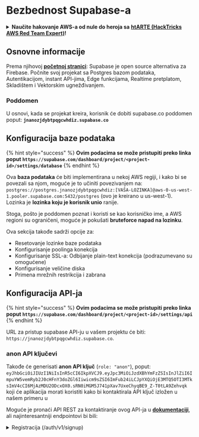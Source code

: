 # Bezbednost Supabase-a

<details>

<summary><strong>Naučite hakovanje AWS-a od nule do heroja sa</strong> <a href="https://training.hacktricks.xyz/courses/arte"><strong>htARTE (HackTricks AWS Red Team Expert)</strong></a><strong>!</strong></summary>

Drugi načini podrške HackTricks-u:

* Ako želite da vidite svoju **kompaniju reklamiranu na HackTricks-u** ili **preuzmete HackTricks u PDF formatu** proverite [**PLANOVE ZA PRIJAVU**](https://github.com/sponsors/carlospolop)!
* Nabavite [**zvanični PEASS & HackTricks swag**](https://peass.creator-spring.com)
* Otkrijte [**Porodicu PEASS**](https://opensea.io/collection/the-peass-family), našu kolekciju ekskluzivnih [**NFT-ova**](https://opensea.io/collection/the-peass-family)
* **Pridružite se** 💬 [**Discord grupi**](https://discord.gg/hRep4RUj7f) ili [**telegram grupi**](https://t.me/peass) ili nas **pratite** na **Twitteru** 🐦 [**@hacktricks\_live**](https://twitter.com/hacktricks\_live)**.**
* **Podelite svoje hakovanje trikove slanjem PR-ova na** [**HackTricks**](https://github.com/carlospolop/hacktricks) i [**HackTricks Cloud**](https://github.com/carlospolop/hacktricks-cloud) github repozitorijume.

</details>

## Osnovne informacije

Prema njihovoj [**početnoj stranici**](https://supabase.com/): Supabase je open source alternativa za Firebase. Počnite svoj projekat sa Postgres bazom podataka, Autentikacijom, instant API-jima, Edge funkcijama, Realtime pretplatom, Skladištem i Vektorskim ugnežđivanjem.

### Poddomen

U osnovi, kada se projekat kreira, korisnik će dobiti supabase.co poddomen poput: **`jnanozjdybtpqgcwhdiz.supabase.co`**

## **Konfiguracija baze podataka**

{% hint style="success" %}
**Ovim podacima se može pristupiti preko linka poput `https://supabase.com/dashboard/project/<project-id>/settings/database`**
{% endhint %}

Ova **baza podataka** će biti implementirana u nekoj AWS regiji, i kako bi se povezali sa njom, moguće je to učiniti povezivanjem na: `postgres://postgres.jnanozjdybtpqgcwhdiz:[VAŠA-LOZINKA]@aws-0-us-west-1.pooler.supabase.com:5432/postgres` (ovo je kreirano u us-west-1).\
Lozinka je **lozinka koju je korisnik unio** ranije.

Stoga, pošto je poddomen poznat i koristi se kao korisničko ime, a AWS regioni su ograničeni, moguće je pokušati **bruteforce napad na lozinku**.

Ova sekcija takođe sadrži opcije za:

* Resetovanje lozinke baze podataka
* Konfigurisanje poolinga konekcija
* Konfigurisanje SSL-a: Odbijanje plain-text konekcija (podrazumevano su omogućene)
* Konfigurisanje veličine diska
* Primena mrežnih restrikcija i zabrana

## Konfiguracija API-ja

{% hint style="success" %}
**Ovim podacima se može pristupiti preko linka poput `https://supabase.com/dashboard/project/<project-id>/settings/api`**
{% endhint %}

URL za pristup supabase API-ju u vašem projektu će biti: `https://jnanozjdybtpqgcwhdiz.supabase.co`.

### anon API ključevi

Takođe će generisati **anon API ključ** (`role: "anon"`), poput: `eyJhbGciOiJIUzI1NiIsInR5cCI6IkpXVCJ9.eyJpc3MiOiJzdXBhYmFzZSIsInJlZiI6ImpuYW5vemRyb2J0cHFnY3doZGl6Iiwicm9sZSI6ImFub24iLCJpYXQiOjE3MTQ5OTI3MTksImV4cCI6MjAzMDU2ODcxOX0.sRN0iMGM5J741pXav7UxeChyqBE9_Z-T0tLA9Zehvqk` koji će aplikacija morati koristiti kako bi kontaktirala API ključ izložen u našem primeru u&#x20;

Moguće je pronaći API REST za kontaktiranje ovog API-ja u [**dokumentaciji**](https://supabase.com/docs/reference/self-hosting-auth/returns-the-configuration-settings-for-the-gotrue-server), ali najinteresantniji endpointovi bi bili:

<details>

<summary>Registracija (/auth/v1/signup)</summary>
```
POST /auth/v1/signup HTTP/2
Host: id.io.net
Content-Length: 90
X-Client-Info: supabase-js-web/2.39.2
Sec-Ch-Ua: "Not-A.Brand";v="99", "Chromium";v="124"
Sec-Ch-Ua-Mobile: ?0
Authorization: Bearer eyJhbGciOiJIUzI1NiIsInR5cCI6IkpXVCJ9.eyJpc3MiOiJzdXBhYmFzZSIsInJlZiI6ImpuYW5vemRyb2J0cHFnY3doZGl6Iiwicm9sZSI6ImFub24iLCJpYXQiOjE3MTQ5OTI3MTksImV4cCI6MjAzMDU2ODcxOX0.sRN0iMGM5J741pXav7UxeChyqBE9_Z-T0tLA9Zehvqk
User-Agent: Mozilla/5.0 (Windows NT 10.0; Win64; x64) AppleWebKit/537.36 (KHTML, like Gecko) Chrome/124.0.6367.60 Safari/537.36
Content-Type: application/json;charset=UTF-8
Apikey: eyJhbGciOiJIUzI1NiIsInR5cCI6IkpXVCJ9.eyJpc3MiOiJzdXBhYmFzZSIsInJlZiI6ImpuYW5vemRyb2J0cHFnY3doZGl6Iiwicm9sZSI6ImFub24iLCJpYXQiOjE3MTQ5OTI3MTksImV4cCI6MjAzMDU2ODcxOX0.sRN0iMGM5J741pXav7UxeChyqBE9_Z-T0tLA9Zehvqk
Sec-Ch-Ua-Platform: "macOS"
Accept: */*
Origin: https://cloud.io.net
Sec-Fetch-Site: same-site
Sec-Fetch-Mode: cors
Sec-Fetch-Dest: empty
Referer: https://cloud.io.net/
Accept-Encoding: gzip, deflate, br
Accept-Language: en-GB,en-US;q=0.9,en;q=0.8
Priority: u=1, i

{"email":"test@exmaple.com","password":"SomeCOmplexPwd239."}
```
</details>

<details>

<summary>Prijavljivanje (/auth/v1/token?grant_type=password)</summary>
```
POST /auth/v1/token?grant_type=password HTTP/2
Host: hypzbtgspjkludjcnjxl.supabase.co
Content-Length: 80
X-Client-Info: supabase-js-web/2.39.2
Sec-Ch-Ua: "Not-A.Brand";v="99", "Chromium";v="124"
Sec-Ch-Ua-Mobile: ?0
Authorization: Bearer eyJhbGciOiJIUzI1NiIsInR5cCI6IkpXVCJ9.eyJpc3MiOiJzdXBhYmFzZSIsInJlZiI6ImpuYW5vemRyb2J0cHFnY3doZGl6Iiwicm9sZSI6ImFub24iLCJpYXQiOjE3MTQ5OTI3MTksImV4cCI6MjAzMDU2ODcxOX0.sRN0iMGM5J741pXav7UxeChyqBE9_Z-T0tLA9Zehvqk
User-Agent: Mozilla/5.0 (Windows NT 10.0; Win64; x64) AppleWebKit/537.36 (KHTML, like Gecko) Chrome/124.0.6367.60 Safari/537.36
Content-Type: application/json;charset=UTF-8
Apikey: eyJhbGciOiJIUzI1NiIsInR5cCI6IkpXVCJ9.eyJpc3MiOiJzdXBhYmFzZSIsInJlZiI6ImpuYW5vemRyb2J0cHFnY3doZGl6Iiwicm9sZSI6ImFub24iLCJpYXQiOjE3MTQ5OTI3MTksImV4cCI6MjAzMDU2ODcxOX0.sRN0iMGM5J741pXav7UxeChyqBE9_Z-T0tLA9Zehvqk
Sec-Ch-Ua-Platform: "macOS"
Accept: */*
Origin: https://cloud.io.net
Sec-Fetch-Site: same-site
Sec-Fetch-Mode: cors
Sec-Fetch-Dest: empty
Referer: https://cloud.io.net/
Accept-Encoding: gzip, deflate, br
Accept-Language: en-GB,en-US;q=0.9,en;q=0.8
Priority: u=1, i

{"email":"test@exmaple.com","password":"SomeCOmplexPwd239."}
```
</details>

Dakle, kada otkrijete klijenta koji koristi supabase sa poddomenom koji im je odobren (moguće je da poddomen kompanije ima CNAME preko njihovog supabase poddomena), možete pokušati **kreirati novi nalog na platformi koristeći supabase API**.

### tajni / service\_role API ključevi

Takođe će biti generisan tajni API ključ sa **`role: "service_role"`**. Ovaj API ključ treba da bude tajan jer će moći da zaobiđe **Row Level Security**.

API ključ izgleda ovako: `eyJhbGciOiJIUzI1NiIsInR5cCI6IkpXVCJ9.eyJpc3MiOiJzdXBhYmFzZSIsInJlZiI6ImpuYW5vemRyb2J0cHFnY3doZGl6Iiwicm9sZSI6InNlcnZpY2Vfcm9sZSIsImlhdCI6MTcxNDk5MjcxOSwiZXhwIjoyMDMwNTY4NzE5fQ.0a8fHGp3N_GiPq0y0dwfs06ywd-zhTwsm486Tha7354`

### JWT Tajna

Takođe će biti generisana **JWT Tajna** kako bi aplikacija mogla **kreirati i potpisati prilagođene JWT tokene**.

## Autentikacija

### Registracije

{% hint style="success" %}
**Podrazumevano**, supabase će dozvoliti **novim korisnicima da kreiraju naloge** na vašem projektu korišćenjem prethodno pomenutih API endpointova.
{% endhint %}

Međutim, ovi novi nalozi, podrazumevano, **će morati da potvrde svoju email adresu** kako bi mogli da se prijave na nalog. Moguće je omogućiti **"Dozvoli anonimne prijave"** kako bi se omogućilo ljudima da se prijave bez provere njihove email adrese. To bi moglo omogućiti pristup **neočekivanim podacima** (oni dobijaju uloge `public` i `authenticated`).\
Ovo je veoma loša ideja jer supabase naplaćuje po aktivnom korisniku pa ljudi mogu kreirati korisnike, prijaviti se i supabase će naplatiti za njih:

<figure><img src="../.gitbook/assets/image (1).png" alt=""><figcaption></figcaption></figure>

### Lozinke i sesije

Moguće je naznačiti minimalnu dužinu lozinke (podrazumevano), zahteve (ne podrazumevano) i zabraniti korišćenje procurelih lozinki.\
Preporučuje se **unapređenje zahteva jer su podrazumevani slabi**.

* Korisničke Sesije: Moguće je konfigurisati kako korisničke sesije funkcionišu (istek vremena, 1 sesija po korisniku...)
* Zaštita od Botova i Zloupotreba: Moguće je omogućiti Captcha.

### SMTP Postavke

Moguće je postaviti SMTP za slanje emailova.

### Napredne Postavke

* Postavite vreme isteka pristupnih tokena (3600 podrazumevano)
* Postavite da detektujete i opozovete potencijalno kompromitovane osvežavajuće tokene i vreme isteka
* MFA: Naznačite koliko MFA faktora može biti upisano odjednom po korisniku (10 podrazumevano)
* Maksimalne Direktne Baze Podataka: Maksimalan broj konekcija korišćen za autentifikaciju (10 podrazumevano)
* Maksimalno Trajanje Zahteva: Maksimalno vreme dozvoljeno za zahtev za autentifikaciju (10s podrazumevano)

## Skladištenje

{% hint style="success" %}
Supabase omogućava **skladištenje fajlova** i čini ih dostupnim preko URL-a (koristi S3 kofe).
{% endhint %}

* Postavite ograničenje veličine fajla za otpremanje (podrazumevano je 50MB)
* Veza sa S3 je data sa URL-om kao: `https://jnanozjdybtpqgcwhdiz.supabase.co/storage/v1/s3`
* Moguće je **zatražiti S3 pristupne ključeve** koji se sastoje od `ID pristupnog ključa` (npr. `a37d96544d82ba90057e0e06131d0a7b`) i `tajni pristupni ključ` (npr. `58420818223133077c2cec6712a4f909aec93b4daeedae205aa8e30d5a860628`)

## Edge Funkcije

Moguće je **skladištiti tajne informacije** u supabase-u koje će biti **dostupne putem edge funkcija** (one se mogu kreirati i brisati sa veba, ali nije moguće pristupiti njihovoj vrednosti direktno).

